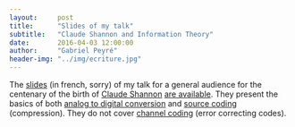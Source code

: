```yaml
---
layout:     post
title:      "Slides of my talk"
subtitle:   "Claude Shannon and Information Theory"
date:       2016-04-03 12:00:00
author:     "Gabriel Peyré"
header-img: "../img/ecriture.jpg"
---
```


The [slides](https://speakerdeck.com/gpeyre/claude-shannon-et-lavenement-de-lere-numerique) (in french, sorry) of my talk for a general audience for the centenary of the birth of [Claude Shannon](https://fr.wikipedia.org/wiki/Claude_Shannon) [are available](https://speakerdeck.com/gpeyre/claude-shannon-et-lavenement-de-lere-numerique). They present the basics of both [analog to digital conversion](https://en.wikipedia.org/wiki/Analog-to-digital_converter) and [source coding](https://en.wikipedia.org/wiki/Shannon%27s_source_coding_theorem) (compression). They do not cover [channel coding](https://en.wikipedia.org/wiki/Coding_theory#Channel_coding) (error correcting codes).
